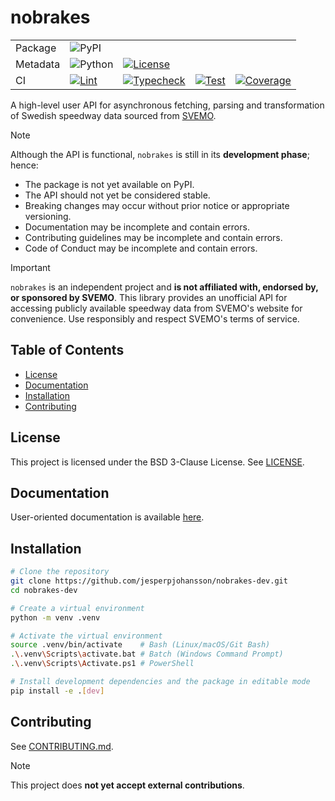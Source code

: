 # nobrakes
<table>
  <tbody>
    <tr>
      <td>Package</td>
      <td>
        <img src="https://img.shields.io/badge/PyPI-not%20yet%20available-red.svg" alt="PyPI" />
      </td>
    </tr>
    <tr>
      <td>Metadata</td>
      <td>
        <img src="https://img.shields.io/badge/Python-3.12%20%7C%203.13-blue.svg" alt="Python" />
      </td>
      <td>
        <a href="https://github.com/jesperpjohansson/nobrakes-dev/blob/main/LICENSE">
            <img src="https://img.shields.io/badge/License-BSD%203--Clause-blue.svg" alt="License" />
        </a>
      </td>
    </tr>
    <tr>
      <td>CI</td>
      <td>
        <a href="https://github.com/jesperpjohansson/nobrakes-dev/actions/workflows/lint.yml?branch=main">
          <img src="https://github.com/jesperpjohansson/nobrakes-dev/actions/workflows/lint.yml/badge.svg?branch=main" alt="Lint" />
        </a>
      </td>
      <td>
        <a href="https://github.com/jesperpjohansson/nobrakes-dev/actions/workflows/typecheck.yml?branch=main">
          <img src="https://github.com/jesperpjohansson/nobrakes-dev/actions/workflows/typecheck.yml/badge.svg?branch=main" alt="Typecheck" />
        </a>
      </td>
      <td>
        <a href="https://github.com/jesperpjohansson/nobrakes-dev/actions/workflows/test.yml?branch=main">
          <img src="https://github.com/jesperpjohansson/nobrakes-dev/actions/workflows/test.yml/badge.svg?branch=main" alt="Test" />
        </a>
      </td>
      <td>
        <a href="https://coveralls.io/github/jesperpjohansson/nobrakes-dev?branch=main">
          <img src="https://coveralls.io/repos/github/jesperpjohansson/nobrakes-dev/badge.svg?branch=main" alt="Coverage" />
        </a>
      </td>
    </tr>
  </tbody>
</table>

A high-level user API for asynchronous fetching, parsing and transformation of Swedish speedway data sourced from [SVEMO](https://www.svemo.se/).

> [!NOTE]
> Although the API is functional, `nobrakes` is still in its **development phase**; hence:
> - The package is not yet available on PyPI.
> - The API should not yet be considered stable.
> - Breaking changes may occur without prior notice or appropriate versioning.
> - Documentation may be incomplete and contain errors.
> - Contributing guidelines may be incomplete and contain errors.
> - Code of Conduct may be incomplete and contain errors.


> [!IMPORTANT]
> `nobrakes` is an independent project and **is not affiliated with, endorsed by, or
> sponsored by SVEMO**. This library provides an unofficial API for accessing publicly
> available speedway data from SVEMO's website for convenience. Use responsibly and
> respect SVEMO's terms of service.

## Table of Contents
- [License](#license)
- [Documentation](#documentation)
- [Installation](#installation)
- [Contributing](#contributing)

## License

This project is licensed under the BSD 3-Clause License. See [LICENSE](https://github.com/jesperpjohansson/nobrakes-dev/blob/main/LICENSE).

## Documentation

User-oriented documentation is available [here](https://nobrakes.readthedocs.io/en/latest/).

## Installation

```bash
# Clone the repository
git clone https://github.com/jesperpjohansson/nobrakes-dev.git
cd nobrakes-dev

# Create a virtual environment
python -m venv .venv

# Activate the virtual environment
source .venv/bin/activate    # Bash (Linux/macOS/Git Bash)
.\.venv\Scripts\activate.bat # Batch (Windows Command Prompt)
.\.venv\Scripts\Activate.ps1 # PowerShell

# Install development dependencies and the package in editable mode
pip install -e .[dev]
```

## Contributing

See [CONTRIBUTING.md](https://github.com/jesperpjohansson/nobrakes-dev/blob/main/CONTRIBUTING.md).

> [!NOTE]
> This project does **not yet accept external contributions**.